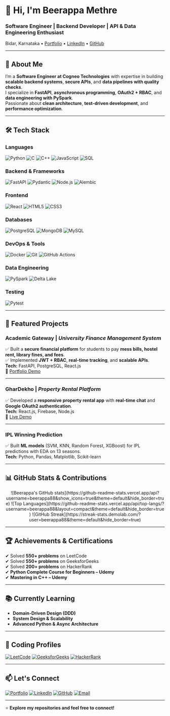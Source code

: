 # 👋 Hi, I'm Beerappa Methre  

### **Software Engineer | Backend Developer | API & Data Engineering Enthusiast**  
Bidar, Karnataka • [Portfolio](https://portfolio-8cqz.onrender.com/) • [LinkedIn](https://www.linkedin.com/in/beerappa/) • [GitHub](https://github.com/beerappametre)  

---

## 🔹 About Me
I’m a **Software Engineer at Cogneo Technologies** with expertise in building **scalable backend systems**, **secure APIs**, and **data pipelines with quality checks**.  
I specialize in **FastAPI**, **asynchronous programming**, **OAuth2 + RBAC**, and **data engineering with PySpark**.  
Passionate about **clean architecture**, **test-driven development**, and **performance optimization**.  

---

## 🛠 Tech Stack

### **Languages**
![Python](https://img.shields.io/badge/Python-3776AB?style=for-the-badge&logo=python&logoColor=white)
![C](https://img.shields.io/badge/C-A8B9CC?style=for-the-badge&logo=c&logoColor=white)
![C++](https://img.shields.io/badge/C++-00599C?style=for-the-badge&logo=cplusplus&logoColor=white)
![JavaScript](https://img.shields.io/badge/JavaScript-F7DF1E?style=for-the-badge&logo=javascript&logoColor=black)
![SQL](https://img.shields.io/badge/SQL-336791?style=for-the-badge&logo=postgresql&logoColor=white)

### **Backend & Frameworks**
![FastAPI](https://img.shields.io/badge/FastAPI-009688?style=for-the-badge&logo=fastapi&logoColor=white)
![Pydantic](https://img.shields.io/badge/Pydantic-E92063?style=for-the-badge&logo=pydantic&logoColor=white)
![Node.js](https://img.shields.io/badge/Node.js-339933?style=for-the-badge&logo=node.js&logoColor=white)
![Alembic](https://img.shields.io/badge/Alembic-000000?style=for-the-badge)

### **Frontend**
![React](https://img.shields.io/badge/React-20232A?style=for-the-badge&logo=react&logoColor=61DAFB)
![HTML5](https://img.shields.io/badge/HTML5-E34F26?style=for-the-badge&logo=html5&logoColor=white)
![CSS3](https://img.shields.io/badge/CSS3-1572B6?style=for-the-badge&logo=css3&logoColor=white)

### **Databases**
![PostgreSQL](https://img.shields.io/badge/PostgreSQL-316192?style=for-the-badge&logo=postgresql&logoColor=white)
![MongoDB](https://img.shields.io/badge/MongoDB-47A248?style=for-the-badge&logo=mongodb&logoColor=white)
![MySQL](https://img.shields.io/badge/MySQL-005C84?style=for-the-badge&logo=mysql&logoColor=white)

### **DevOps & Tools**
![Docker](https://img.shields.io/badge/Docker-2496ED?style=for-the-badge&logo=docker&logoColor=white)
![Git](https://img.shields.io/badge/Git-F05032?style=for-the-badge&logo=git&logoColor=white)
![GitHub Actions](https://img.shields.io/badge/GitHub_Actions-2088FF?style=for-the-badge&logo=github-actions&logoColor=white)

### **Data Engineering**
![PySpark](https://img.shields.io/badge/PySpark-E25A1C?style=for-the-badge&logo=apachespark&logoColor=white)
![Delta Lake](https://img.shields.io/badge/Delta%20Lake-FF6F00?style=for-the-badge)

### **Testing**
![Pytest](https://img.shields.io/badge/Pytest-0A9EDC?style=for-the-badge&logo=pytest&logoColor=white)

---

## 📌 Featured Projects

### **Academic Gateway** | *University Finance Management System*  
✅ Built a **secure financial platform** for students to pay **mess bills, hostel rent, library fines, and fees**.  
✅ Implemented **JWT + RBAC**, **real-time tracking**, and **scalable APIs**.  
**Tech:** FastAPI, PostgreSQL, React.js  
🔗 [Portfolio Demo](https://portfolio-8cqz.onrender.com/)  

---

### **GharDekho** | *Property Rental Platform*  
✅ Developed a **responsive property rental app** with **real-time chat** and **Google OAuth2 authentication**.  
**Tech:** React.js, Firebase, Node.js  
🔗 [Live Demo](https://ghardekho.netlify.app/)  

---

### **IPL Winning Prediction**  
✅ Built **ML models** (SVM, KNN, Random Forest, XGBoost) for IPL predictions with EDA on 13 seasons.  
**Tech:** Python, Pandas, Matplotlib, Scikit-learn  

---

## 📊 GitHub Stats & Contributions  
<div align="center">
![Beerappa's GitHub stats](https://github-readme-stats.vercel.app/api?username=beerappa88&show_icons=true&theme=default&hide_border=true)  
![Top Languages](https://github-readme-stats.vercel.app/api/top-langs/?username=beerappa88&layout=compact&theme=default&hide_border=true)  
![GitHub Streak](https://streak-stats.demolab.com/?user=beerappa88&theme=default&hide_border=true)  
</div>

---

## 🏆 Achievements & Certifications
✔ Solved **550+ problems** on LeetCode  
✔ Solved **550+ problems** on GeeksforGeeks  
✔ Solved **200+ problems** on HackerRank  
✔ **Python Complete Course for Beginners – Udemy**  
✔ **Mastering in C++ – Udemy**  

---

## 📚 Currently Learning
- **Domain-Driven Design (DDD)**  
- **System Design & Scalability**  
- **Advanced Python & Async Architecture**  

---

## 🔗 Coding Profiles
[![LeetCode](https://img.shields.io/badge/LeetCode-FFA116?style=for-the-badge&logo=leetcode&logoColor=white)](https://leetcode.com/)
[![GeeksforGeeks](https://img.shields.io/badge/GeeksforGeeks-0F9D58?style=for-the-badge&logo=geeksforgeeks&logoColor=white)](https://auth.geeksforgeeks.org/user/beerappametre05/)
[![HackerRank](https://img.shields.io/badge/HackerRank-2EC866?style=for-the-badge&logo=hackerrank&logoColor=white)](https://www.hackerrank.com/)

---

## 📫 Let's Connect
[![Portfolio](https://img.shields.io/badge/Portfolio-000000?style=for-the-badge&logo=About.me&logoColor=white)](https://portfolio-8cqz.onrender.com/)
[![LinkedIn](https://img.shields.io/badge/LinkedIn-0077B5?style=for-the-badge&logo=linkedin&logoColor=white)](https://www.linkedin.com/in/beerappa/)
[![GitHub](https://img.shields.io/badge/GitHub-181717?style=for-the-badge&logo=github&logoColor=white)](https://github.com/beerappa88)
[![Email](https://img.shields.io/badge/Email-D14836?style=for-the-badge&logo=gmail&logoColor=white)](mailto:beerappametre05@gmail.com)

---
⭐ **Explore my repositories and feel free to connect!**
